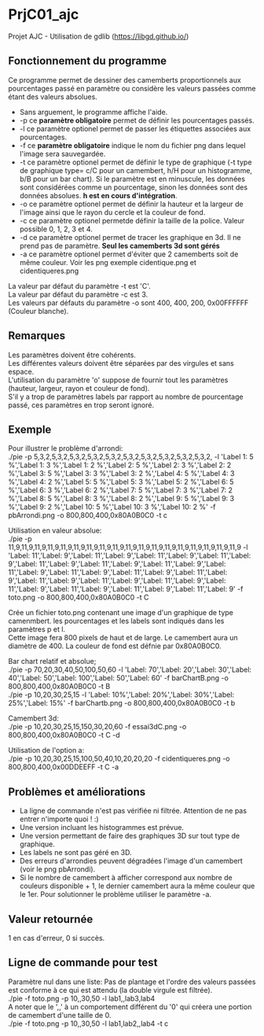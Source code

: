 # PrjC01_ajc
Projet AJC - Utilisation de gdlib (https://libgd.github.io/)  
  
## Fonctionnement du programme  
Ce programme permet de dessiner des camemberts proportionnels aux pourcentages passé en paramètre ou considère les valeurs passées comme étant des valeurs absolues.  
- Sans arguement, le programme affiche l'aide.  
- -p ce **paramètre obligatoire** permet de définir les pourcentages passés.  
- -l ce paramètre optionel permet de passer les étiquettes associées aux pourcentages.  
- -f ce **paramètre obligatoire** indique le nom du fichier png dans lequel l'image sera sauvegardée.  
- -t ce paramètre optionel permet de définir le type de graphique (-t type de graphique type= c/C pour un camembert, h/H pour un histogramme, b/B pour un bar chart). Si le paramètre est en minuscule, les données sont considérées comme un pourcentage, sinon les données sont des données absolues. **h est en cours d'intégration**.  
- -o ce paramètre optionel permet de définir la hauteur et la largeur de l'image ainsi que le rayon du cercle et la couleur de fond.  
- -c ce paramètre optionel permetde définir la taille de la police. Valeur possible 0, 1, 2, 3 et 4.  
- -d ce paramètre optionel permet de tracer les graphique en 3d. Il ne prend pas de paramètre. **Seul les camemberts 3d sont gérés**  
- -a ce paramètre optionel permet d'éviter que 2 camemberts soit de même couleur. Voir les png exemple cidentique.png et cidentiqueres.png  
  
La valeur par défaut du paramètre -t est 'C'.  
La valeur par défaut du paramètre -c est 3.  
Les valeurs par défauts du paramètre -o sont 400, 400, 200, 0x00FFFFFF (Couleur blanche).  
  
## Remarques  
Les paramètres doivent être cohérents.  
Les différentes valeurs doivent être séparées par des virgules et sans espace.  
L'utilisation du paramètre 'o' suppose de fournir tout les paramètres (hauteur, largeur, rayon et couleur de fond).  
S'il y a trop de paramètres labels par rapport au nombre de pourcentage passé, ces paramètres en trop seront ignoré.  

## Exemple  
Pour illustrer le problème d'arrondi:  
./pie -p 5,3,2,5,3,2,5,3,2,5,3,2,5,3,2,5,3,2,5,3,2,5,3,2,5,3,2,5,3,2, -l 'Label 1: 5 %','Label 1: 3 %','Label 1: 2 %','Label 2: 5 %','Label 2: 3 %','Label 2: 2 %','Label 3: 5 %','Label 3: 3 %','Label 3: 2 %','Label 4: 5 %','Label 4: 3 %','Label 4: 2 %','Label 5: 5 %','Label 5: 3 %','Label 5: 2 %','Label 6: 5 %','Label 6: 3 %','Label 6: 2 %','Label 7: 5 %','Label 7: 3 %','Label 7: 2 %','Label 8: 5 %','Label 8: 3 %','Label 8: 2 %','Label 9: 5 %','Label 9: 3 %','Label 9: 2 %','Label 10: 5 %','Label 10: 3 %','Label 10: 2 %' -f pbArrondi.png -o 800,800,400,0x80A0B0C0 -t c   
  
Utilisation en valeur absolue:  
./pie -p 11,9,11,9,11,9,11,9,11,9,11,9,11,9,11,9,11,9,11,9,11,9,11,9,11,9,11,9,11,9,11,9,11,9,11,9 -l 'Label: 11','Label: 9','Label: 11','Label: 9','Label: 11','Label: 9','Label: 11','Label: 9','Label: 11','Label: 9','Label: 11','Label: 9','Label: 11','Label: 9','Label: 11','Label: 9','Label: 11','Label: 9','Label: 11','Label: 9','Label: 11','Label: 9','Label: 11','Label: 9','Label: 11','Label: 9','Label: 11','Label: 9','Label: 11','Label: 9','Label: 11','Label: 9','Label: 11','Label: 9','Label: 11','Label: 9' -f toto.png -o 800,800,400,0x80A0B0C0 -t C  
  
Crée un fichier toto.png contenant une image d'un graphique de type camenmbert. les pourcentages et les labels sont indiqués dans les paramètres p et l.  
Cette image fera 800 pixels de haut et de large. Le camembert aura un diamètre de 400. La couleur de fond est défnie par 0x80A0B0C0.  
  
Bar chart relatif et absolue;  
./pie -p 70,20,30,40,50,100,50,60 -l 'Label: 70','Label: 20','Label: 30','Label: 40','Label: 50','Label: 100','Label: 50','Label: 60' -f barChartB.png -o 800,800,400,0x80A0B0C0 -t B  
./pie -p 10,20,30,25,15 -l 'Label: 10%','Label: 20%','Label: 30%','Label: 25%','Label: 15%' -f barChartb.png -o 800,800,400,0x80A0B0C0 -t b  
  
Camembert 3d:  
./pie -p 10,20,30,25,15,150,30,20,60 -f essai3dC.png -o 800,800,400,0x80A0B0C0 -t C -d  
  
Utilisation de l'option a:  
./pie -p 10,20,30,25,15,100,50,40,10,20,20,20 -f cidentiqueres.png -o 800,800,400,0x00DDEEFF -t C -a

## Problèmes et améliorations  
- La ligne de commande n'est pas vérifiée ni filtrée. Attention de ne pas entrer n'importe quoi ! :)  
- Une version incluant les histogrammes est prévue.  
- Une version permettant de faire des graphiques 3D sur tout type de graphique.  
- Les labels ne sont pas géré en 3D.  
- Des erreurs d'arrondies peuvent dégradées l'image d'un camembert (voir le png pbArrondi).  
- Si le nombre de camembert à afficher correspond aux nombre de couleurs disponible + 1, le dernier camembert aura la même couleur que le 1er. Pour solutionner le problème utiliser le paramètre -a.  
  
## Valeur retournée  
1 en cas d'erreur, 0 si succès.  
  
## Ligne de commande pour test  
Paramètre nul dans une liste: Pas de plantage et l'ordre des valeurs passées est conforme à ce qui est attendu (la double virgule est filtrée).  
./pie -f toto.png -p 10,,30,50 -l lab1,,lab3,lab4  
A noter que le ',,' à un comportement différent du '0' qui créera une portion de camembert d'une taille de 0.  
./pie -f toto.png -p 10,,30,50 -l lab1,lab2,,lab4 -t c  


